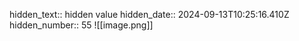 
hidden_text:: hidden value
hidden_date:: 2024-09-13T10:25:16.410Z
hidden_number:: 55
![[image.png]]